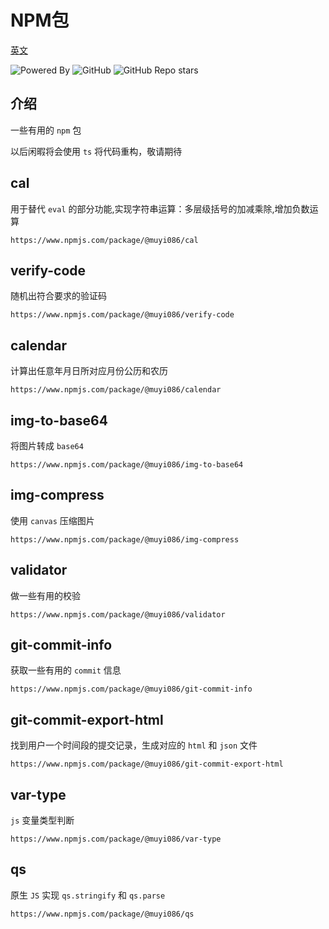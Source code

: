 # NPM包

[英文](./README.md '英文')

![Powered By](https://img.shields.io/badge/Author-MuYi086-yellow) ![GitHub](https://img.shields.io/github/license/MuYi086/npm_package) ![GitHub Repo stars](https://img.shields.io/github/stars/MuYi086/npm_package?style=social)

## 介绍
一些有用的 `npm` 包

以后闲暇将会使用 `ts` 将代码重构，敬请期待

## cal
用于替代 `eval` 的部分功能,实现字符串运算：多层级括号的加减乘除,增加负数运算
```
https://www.npmjs.com/package/@muyi086/cal
```

## verify-code
随机出符合要求的验证码
```
https://www.npmjs.com/package/@muyi086/verify-code
```

## calendar
计算出任意年月日所对应月份公历和农历
```
https://www.npmjs.com/package/@muyi086/calendar
```

## img-to-base64
将图片转成 `base64`
```
https://www.npmjs.com/package/@muyi086/img-to-base64
```

## img-compress
使用 `canvas` 压缩图片
```
https://www.npmjs.com/package/@muyi086/img-compress
```

## validator
做一些有用的校验
```
https://www.npmjs.com/package/@muyi086/validator
```

## git-commit-info
获取一些有用的 `commit` 信息
```
https://www.npmjs.com/package/@muyi086/git-commit-info
```

## git-commit-export-html
找到用户一个时间段的提交记录，生成对应的 `html` 和 `json` 文件
```
https://www.npmjs.com/package/@muyi086/git-commit-export-html
```

## var-type
`js` 变量类型判断
```
https://www.npmjs.com/package/@muyi086/var-type
```

## qs
原生 `JS` 实现 `qs.stringify` 和 `qs.parse`
```
https://www.npmjs.com/package/@muyi086/qs
```